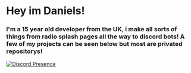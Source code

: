 # Hey im **Daniels!**

### I'm a 15 year old developer from the UK, i make all sorts of things from radio splash pages all the way to discord bots! A few of my projects can be seen below but most are privated repositorys!

[![Discord Presence](https://lanyard-profile-readme.vercel.app/api/541172246207791114)](https://discord.com/users/541172246207791114)
